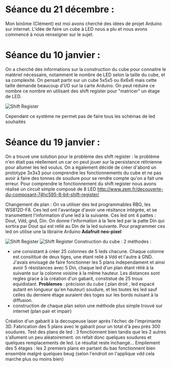 # Séance du 21 décembre :
Mon binôme (Clément) est moi avons cherché des idées de projet Arduino sur internet.
L'idée de faire un cube à LED nous a plu et nous avons commencé à nous renseigner sur le sujet.
# Séance du 10 janvier :
On a cherché des informations sur la construction du cube pour connaitre le matériel nécessaire, notamment le nombre de LED selon
la taille du cube, et sa complexité.
On pensait partir sur un cube 5x5x5 ou 6x6x6 mais cette taille demande beaucoup d'I/O sur la carte Arduino. On peut 
réduire ce nombre ce nombre en utilisant des shift register pour "matricer" un étage de LED.

![Shift Register](https://i.pinimg.com/236x/af/ba/fc/afbafc49a383502bb2e3017b994b4432--electronic-engineering-electronic-circuit.jpg)

Cependant ce système ne permet pas de faire tous les schémas de led souhaités

# Séance du 19 janvier :
On a trouvé une solution pour le problème des shift register : le problème n'en était pas réellement un car on peut jouer sur 
la persistance rétinienne pour allumer les led voulus.
On a également décidé de créer d'abord un prototype 3x3x3 pour comprendre les fonctionnements du cube et ne pas avoir à faire des tonnes de soudure pour se rendre compte qu'on a fait une erreur.
Pour comprendre le fonctionnement du shift register nous avons réalisé un circuit simple composé de 8 LED
http://www.zem.fr/decouverte-du-composant-74hc595-8-bit-shift-register/

Changement de plan :
On va utiliser des led programmables RBG, les WS812D-F8. Ces led ont l'avantage d'avoir une résitance intégrée, et se transmettent l'information d'une led à la suivante. Ces led ont 4 pattes : Dout, Vdd, gnd, Din. On donne l'information à la 1ere led par la patte Din qui sortira par Dout qui est relié au Din de la led suivante.
Pour pragrammer ces led on utilise une la librairie Arduino **Adafruit neo-pixel** 

![Shift Register](https://user-images.githubusercontent.com/34739496/40749791-7e43b124-6465-11e8-86cf-8e2671006f6c.png)
![Shift Register](https://user-images.githubusercontent.com/34739496/40749800-8212b714-6465-11e8-8667-2113e03961ed.png)
Construction du cube : 
2 méthodes : 
  - une consistant à créer 25 colonnes de 5 leds chacune. Chaque colonne est consititué de deux tiges, une étant relié à Vdd et l'autre à GND. J'avais envisagé de faire fonctionner les 5 plans independament et ainsi avoir 5 résistances avec 5 Din, chaque led d'un plan étant rélié à la suivante sur la colonne voisine à la même hauteur. Les distances sont regles grace à la création d'un gabarit, constistué de 25 trous equidistant. **Problemes** : précision du cube ( plan droit , led espacé autant en longueur qu'en hauteur) soudure, et les toutes les led sauf celles du derniere étage auraient des toges sur les bords nuisant à la diffusion.
  - construction de chaque  plan selon une méthode plus simple trouvé sur internet (plan pair et impair)
  
Création d'un gabarit à la decoupeuse laser après l'échec de l'imprimante 3D.
Fabrication des 5 plans avec le gabarit pour un total d'à peu près 300 soudures.
Test des plans de led : 3 fonctionnent bien tandis que les 2 autres s'allument un peu aléatoirement. on refait donc quelques soudures et quelques remplacements de led. Le résultat reste inchangé...
Empilement des 5 étages : les 2 premiers plans en partant du bas fonctionnent bien ensemble malgré quelques beug (selon l'endroit on l'applique vdd cela marche plus ou moins bien)

